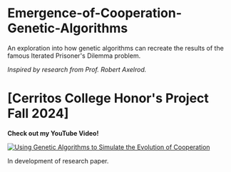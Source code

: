 # Emergence-of-Cooperation-Genetic-Algorithms
An exploration into how genetic algorithms can recreate the results of the famous Iterated Prisoner's Dilemma problem.

_Inspired by research from Prof. Robert Axelrod._

# [Cerritos College Honor's Project Fall 2024]

**Check out my YouTube Video!**

[![Using Genetic Algorithms to Simulate the Evolution of Cooperation](https://img.youtube.com/vi/9CfdexR_5SQ/0.jpg)](https://www.youtube.com/watch?v=9CfdexR_5SQ "Using Genetic Algorithms to Simulate the Evolution of Cooperation")



In development of research paper.
